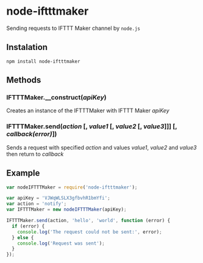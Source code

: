 # node-iftttmaker
Sending requests to IFTTT Maker channel by `node.js`

## Instalation
`npm install node-iftttmaker`

## Methods

### IFTTTMaker.__construct(*apiKey*)
Creates an instance of the IFTTTMaker with IFTTT Maker *apiKey*

### IFTTTMaker.send(*action* [, *value1* [, *value2* [, *value3*]]] [, *callback(error)*])
Sends a request with specified *action* and values *value1*, *value2* and *value3* then return to *callback*

## Example
```javascript
var nodeIFTTTMaker = require('node-iftttmaker');

var apiKey = 'VJWqWLSLX3gfbvhR1bmYfi';
var action = 'notify';
var IFTTTMaker = new nodeIFTTTMaker(apiKey);

IFTTTMaker.send(action, 'hello', 'world', function (error) {
  if (error) {
    console.log('The request could not be sent:', error);
  } else {
    console.log('Request was sent');
  }
});
```

